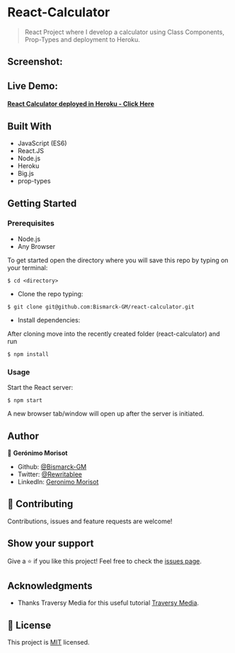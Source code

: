 # React-Calculator

> React Project where I develop a calculator using Class Components, Prop-Types and deployment to Heroku.

## Screenshot:
<!-- ![ScreenShot](./Screenshot.png) -->


## Live Demo:

#### [React Calculator deployed in Heroku - Click Here](https://naked-calculator.herokuapp.com/)

## Built With

- JavaScript (ES6)
- React.JS
- Node.js
- Heroku
- Big.js
- prop-types

## Getting Started

### Prerequisites

- Node.js
- Any Browser

To get started open the directory where you will save this repo by typing on your terminal:

```
$ cd <directory>
```

- Clone the repo typing:

```
$ git clone git@github.com:Bismarck-GM/react-calculator.git
```

- Install dependencies:

After cloning move into the recently created folder (react-calculator) and run

```
$ npm install
```

### Usage

Start the React server:

```
$ npm start
```

A new browser tab/window will open up after the server is initiated.

## Author

👤 **Gerónimo Morisot**

- Github: [@Bismarck-GM](https://github.com/Bismarck-GM)
- Twitter: [@Rewritablee](https://twitter.com/Rewritablee)
- LinkedIn: [Geronimo Morisot](https://linkedin.com/in/geronimomorisot)

## 🤝 Contributing

Contributions, issues and feature requests are welcome!

## Show your support

Give a ⭐️ if you like this project!
Feel free to check the [issues page](issues/).

## Acknowledgments

- Thanks Traversy Media for this useful tutorial [Traversy Media](https://www.traversymedia.com/).

## 📝 License

This project is [MIT](lic.url) licensed.